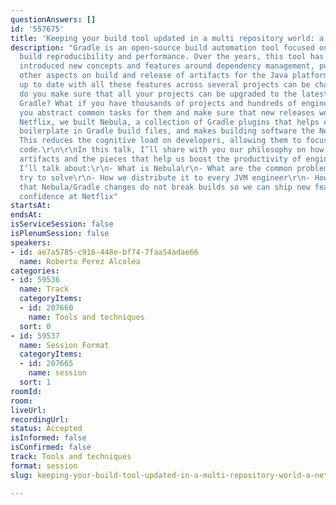 ```yaml
---
questionAnswers: []
id: '557675'
title: 'Keeping your build tool updated in a multi repository world: a Netflix tale'
description: "Gradle is an open-source build automation tool focused on flexibility,
  build reproducibility and performance. Over the years, this tool has evolved and
  introduced new concepts and features around dependency management, publication and
  other aspects on build and release of artifacts for the Java platform.\r\n\r\nKeeping
  up to date with all these features across several projects can be challenging. How
  do you make sure that all your projects can be upgraded to the latest version of
  Gradle? What if you have thousands of projects and hundreds of engineers? How can
  you abstract common tasks for them and make sure that new releases work as expected?\r\n\r\nAt
  Netflix, we built Nebula, a collection of Gradle plugins that helps engineers remove
  boilerplate in Gradle build files, and makes building software the Netflix way easy.
  This reduces the cognitive load on developers, allowing them to focus on writing
  code.\r\n\r\nIn this talk, I’ll share with you our philosophy on how to build JVM
  artifacts and the pieces that help us boost the productivity of engineers at Netflix.
  I’ll talk about:\r\n- What is Nebula\r\n- What are the common problems we face and
  try to solve\r\n- How we distribute it to every JVM engineer\r\n- How we ensure
  that Nebula/Gradle changes do not break builds so we can ship new features with
  confidence at Netflix"
startsAt: 
endsAt: 
isServiceSession: false
isPlenumSession: false
speakers:
- id: ae7a5785-c916-448e-bf74-7faa54adae66
  name: Roberto Perez Alcolea
categories:
- id: 59536
  name: Track
  categoryItems:
  - id: 207660
    name: Tools and techniques
  sort: 0
- id: 59537
  name: Session Format
  categoryItems:
  - id: 207665
    name: session
  sort: 1
roomId: 
room: 
liveUrl: 
recordingUrl: 
status: Accepted
isInformed: false
isConfirmed: false
track: Tools and techniques
format: session
slug: keeping-your-build-tool-updated-in-a-multi-repository-world-a-netflix-tale

---
```

